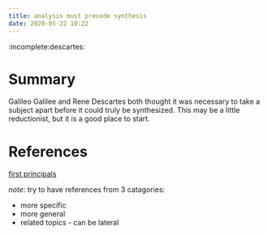 ```yaml
---
title: analysis must precede synthesis
date: 2020-05-22 10:22
---
```


:incomplete:descartes:

# Summary

Galileo Galilee and Rene Descartes both thought it was necessary to take a subject apart 
before it could truly be synthesized. This may be a little reductionist, but it is a good
place to start.

# References

[first principals](56)

*note*: try to have references from 3 catagories:

- more specific
- more general
- related topics - can be lateral
 
